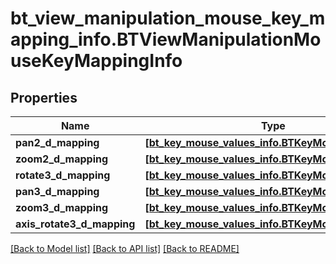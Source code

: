 # bt_view_manipulation_mouse_key_mapping_info.BTViewManipulationMouseKeyMappingInfo

## Properties
Name | Type | Description | Notes
------------ | ------------- | ------------- | -------------
**pan2_d_mapping** | [**[bt_key_mouse_values_info.BTKeyMouseValuesInfo]**](BTKeyMouseValuesInfo.md) |  | [optional] 
**zoom2_d_mapping** | [**[bt_key_mouse_values_info.BTKeyMouseValuesInfo]**](BTKeyMouseValuesInfo.md) |  | [optional] 
**rotate3_d_mapping** | [**[bt_key_mouse_values_info.BTKeyMouseValuesInfo]**](BTKeyMouseValuesInfo.md) |  | [optional] 
**pan3_d_mapping** | [**[bt_key_mouse_values_info.BTKeyMouseValuesInfo]**](BTKeyMouseValuesInfo.md) |  | [optional] 
**zoom3_d_mapping** | [**[bt_key_mouse_values_info.BTKeyMouseValuesInfo]**](BTKeyMouseValuesInfo.md) |  | [optional] 
**axis_rotate3_d_mapping** | [**[bt_key_mouse_values_info.BTKeyMouseValuesInfo]**](BTKeyMouseValuesInfo.md) |  | [optional] 

[[Back to Model list]](../README.md#documentation-for-models) [[Back to API list]](../README.md#documentation-for-api-endpoints) [[Back to README]](../README.md)


